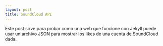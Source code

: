 ```yaml
---
layout: post
title: SoundCloud API
---
```


Este post sirve para probar como una web que funcione con Jekyll puede usar un archivo JSON para mostrar los likes de una cuenta de SoundCloud dada.
